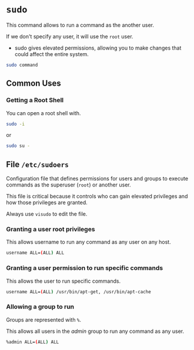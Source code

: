 # `sudo`

This command allows to run a command as the another user.

If we don't specify any user, it will use the `root` user.

- sudo gives elevated permissions, allowing you to make changes that could affect the entire system.

```sh
sudo command
```

## Common Uses

### Getting a Root Shell

You can open a root shell with.

```sh
sudo -i
```

or

```sh
sudo su -
```

## File `/etc/sudoers`

Configuration file that defines permissions for users and groups to execute commands as the superuser (`root`) or another user.

This file is critical because it controls who can gain elevated privileges and how those privileges are granted.

Always use `visudo` to edit the file.

### Granting a user root privileges

This allows username to run any command as any user on any host.

```sh
username ALL=(ALL) ALL
```

### Granting a user permission to run specific commands

This allows the user to run specific commands.

```sh
username ALL=(ALL) /usr/bin/apt-get, /usr/bin/apt-cache
```

### Allowing a group to run

Groups are represented with `%`.

This allows all users in the _admin_ group to run any command as any user.

```sh
%admin ALL=(ALL) ALL
```
